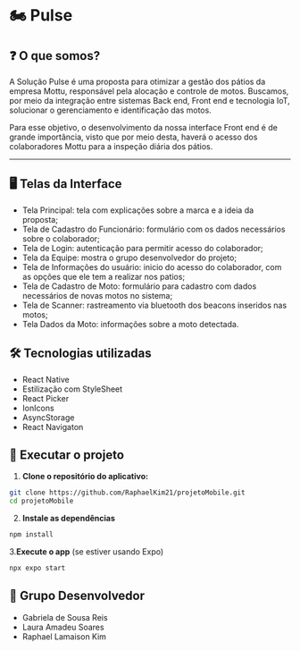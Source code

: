 # 🏍️ Pulse 

## ❓ O que somos? 
A Solução Pulse é uma proposta para otimizar a gestão dos pátios da empresa Mottu, responsável pela alocação e controle de motos. Buscamos, por meio da integração entre sistemas Back end, Front end e tecnologia IoT, 
solucionar o gerenciamento e identificação das motos. 

Para esse objetivo, o desenvolvimento da nossa interface Front end é de grande importância, visto que por meio desta, haverá o acesso dos colaboradores Mottu para a inspeção diária dos pátios.

---

## 🖥️ Telas da Interface
- Tela Principal: tela com explicações sobre a marca e a ideia da proposta;
- Tela de Cadastro do Funcionário: formulário com os dados necessários sobre o colaborador;
- Tela de Login: autenticação para permitir acesso do colaborador;
- Tela da Equipe: mostra o grupo desenvolvedor do projeto;
- Tela de Informações do usuário: inicio do acesso do colaborador, com as opções que ele tem a realizar nos patios;
- Tela de Cadastro de Moto: formulário para cadastro com dados necessários de novas motos no sistema;
- Tela de Scanner: rastreamento via bluetooth dos beacons inseridos nas motos;
- Tela Dados da Moto: informações sobre a moto detectada.

## 🛠️ Tecnologias utilizadas
- React Native
- Estilização com StyleSheet
- React Picker
- IonIcons
- AsyncStorage
- React Navigaton

## 📱 Executar o projeto

1. **Clone o repositório do aplicativo:**

```bash
git clone https://github.com/RaphaelKim21/projetoMobile.git
cd projetoMobile
```

2. **Instale as dependências**

```bash
npm install
```

3.**Execute o app** (se estiver usando Expo)

```bash
npx expo start
```

## 👥 Grupo Desenvolvedor
- Gabriela de Sousa Reis
- Laura Amadeu Soares
- Raphael Lamaison Kim

